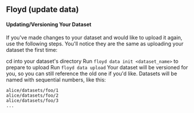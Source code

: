 
## Floyd (update data)

#### Updating/Versioning Your Dataset
If you've made changes to your dataset and would like to upload it again, use the following steps. You'll notice they are the same as uploading your dataset the first time:

cd into your dataset's directory
Run `floyd data init <dataset_name>` to prepare to upload
Run `floyd data upload`
Your dataset will be versioned for you, so you can still reference the old one if you'd like. Datasets will be named with sequential numbers, like this:
```
alice/datasets/foo/1
alice/datasets/foo/2
alice/datasets/foo/3
...
